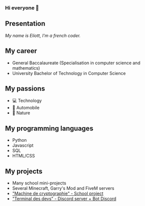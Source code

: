 ### Hi everyone 👋

## Presentation

*My name is Eliott, I'm a french coder.*

## My career

- General Baccalaureate (Specialisation in computer science and mathematics)
- University Bachelor of Technology in Computer Science

## My passions

- 💻 Technology
- 🚗 Automobile
- 🌱 Nature

## My programming languages

- Python
- Javascript
- SQL
- HTML/CSS

## My projects

- Many school mini-projects
- Several Minecraft, Garry's Mod and FiveM servers
- ["Machine de cryptographie" - School project](https://github.com/Eliott-B/Grand-Projet-Cryptographie)
- ["Terminal des devs" - Discord server + Bot Discord](https://discord.gg/eufdGDkQq5)
